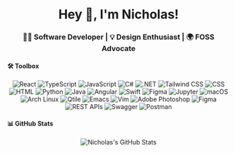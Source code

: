 <h1 align="center">Hey 👋, I'm Nicholas!</h1>
<h3 align="center"> 👨‍💻 Software Developer | 💡 Design Enthusiast | 🌍 FOSS Advocate</h3>

#### 🛠️ Toolbox
<div align="center">  

  ![React](https://img.shields.io/badge/React-61DAFB?style=flat&logo=react&logoColor=black)
  ![TypeScript](https://img.shields.io/badge/-TypeScript-3178C6?style=flat&logo=typescript&logoColor=white)
  ![JavaScript](https://img.shields.io/badge/-JavaScript-F7DF1E?style=flat&logo=javascript&logoColor=black)
  ![C#](https://img.shields.io/badge/-C%23-239120?style=flat&logo=c-sharp&logoColor=white)
  ![.NET](https://img.shields.io/badge/-.NET-512BD4?style=flat&logo=.net&logoColor=white)
  ![Tailwind CSS](https://img.shields.io/badge/-Tailwind%20CSS-38B2AC?style=flat&logo=tailwind-css&logoColor=white)
  ![CSS](https://img.shields.io/badge/-CSS-1572B6?style=flat&logo=css3&logoColor=white)
  ![HTML](https://img.shields.io/badge/-HTML-E34F26?style=flat&logo=html5&logoColor=white)
  ![Python](https://img.shields.io/badge/-Python-3776AB?style=flat&logo=python&logoColor=white)
  ![Java](https://img.shields.io/badge/-Java-007396?style=flat&logo=java&logoColor=white)
  ![Angular](https://img.shields.io/badge/-Angular-DD0031?style=flat&logo=angular&logoColor=white)
  ![Swift](https://img.shields.io/badge/-Swift-FA7343?style=flat&logo=swift&logoColor=white)
  ![Figma](https://img.shields.io/badge/-Figma-F24E1E?style=flat&logo=figma&logoColor=white)
  ![Jupyter](https://img.shields.io/badge/-Jupyter-F37626?style=flat&logo=jupyter&logoColor=white)
  ![macOS](https://img.shields.io/badge/-macOS-000000?style=flat&logo=apple&logoColor=white)
  ![Arch Linux](https://img.shields.io/badge/-Arch%20Linux-1793D1?style=flat&logo=arch-linux&logoColor=white)
  ![Qtile](https://img.shields.io/badge/-Qtile-990000?style=flat&logo=qtile&logoColor=white)
  ![Emacs](https://img.shields.io/badge/-Emacs-7F5AB6?style=flat&logo=gnu-emacs&logoColor=white)
  ![Vim](https://img.shields.io/badge/-Vim-019733?style=flat&logo=vim&logoColor=white)
  ![Adobe Photoshop](https://img.shields.io/badge/-Adobe%20Photoshop-31A8FF?style=flat&logo=adobe-photoshop&logoColor=white)
  ![Figma](https://img.shields.io/badge/-Figma-F24E1E?style=flat&logo=figma&logoColor=white)
  ![REST APIs](https://img.shields.io/badge/-REST%20APIs-FF5733?style=flat&logo=rest-api&logoColor=white)
  ![Swagger](https://img.shields.io/badge/-Swagger-85EA2D?style=flat&logo=swagger&logoColor=black)
  ![Postman](https://img.shields.io/badge/-Postman-FF6C37?style=flat&logo=postman&logoColor=white)

</div>

#### 📊 GitHub Stats
<div align="center">
  <img src="https://github-readme-stats.vercel.app/api?username=RiosNicholas&show_icons=true" alt="Nicholas's GitHub Stats">
</div>
